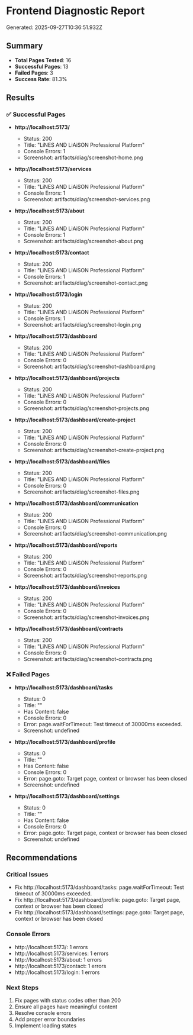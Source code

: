 # Frontend Diagnostic Report

Generated: 2025-09-27T10:36:51.932Z

## Summary
- **Total Pages Tested**: 16
- **Successful Pages**: 13
- **Failed Pages**: 3
- **Success Rate**: 81.3%

## Results

### ✅ Successful Pages
- **http://localhost:5173/**
  - Status: 200
  - Title: "LiNES AND LiAiSON Professional Platform"
  - Console Errors: 1
  - Screenshot: artifacts/diag/screenshot-home.png

- **http://localhost:5173/services**
  - Status: 200
  - Title: "LiNES AND LiAiSON Professional Platform"
  - Console Errors: 1
  - Screenshot: artifacts/diag/screenshot-services.png

- **http://localhost:5173/about**
  - Status: 200
  - Title: "LiNES AND LiAiSON Professional Platform"
  - Console Errors: 1
  - Screenshot: artifacts/diag/screenshot-about.png

- **http://localhost:5173/contact**
  - Status: 200
  - Title: "LiNES AND LiAiSON Professional Platform"
  - Console Errors: 1
  - Screenshot: artifacts/diag/screenshot-contact.png

- **http://localhost:5173/login**
  - Status: 200
  - Title: "LiNES AND LiAiSON Professional Platform"
  - Console Errors: 1
  - Screenshot: artifacts/diag/screenshot-login.png

- **http://localhost:5173/dashboard**
  - Status: 200
  - Title: "LiNES AND LiAiSON Professional Platform"
  - Console Errors: 0
  - Screenshot: artifacts/diag/screenshot-dashboard.png

- **http://localhost:5173/dashboard/projects**
  - Status: 200
  - Title: "LiNES AND LiAiSON Professional Platform"
  - Console Errors: 0
  - Screenshot: artifacts/diag/screenshot-projects.png

- **http://localhost:5173/dashboard/create-project**
  - Status: 200
  - Title: "LiNES AND LiAiSON Professional Platform"
  - Console Errors: 0
  - Screenshot: artifacts/diag/screenshot-create-project.png

- **http://localhost:5173/dashboard/files**
  - Status: 200
  - Title: "LiNES AND LiAiSON Professional Platform"
  - Console Errors: 0
  - Screenshot: artifacts/diag/screenshot-files.png

- **http://localhost:5173/dashboard/communication**
  - Status: 200
  - Title: "LiNES AND LiAiSON Professional Platform"
  - Console Errors: 0
  - Screenshot: artifacts/diag/screenshot-communication.png

- **http://localhost:5173/dashboard/reports**
  - Status: 200
  - Title: "LiNES AND LiAiSON Professional Platform"
  - Console Errors: 0
  - Screenshot: artifacts/diag/screenshot-reports.png

- **http://localhost:5173/dashboard/invoices**
  - Status: 200
  - Title: "LiNES AND LiAiSON Professional Platform"
  - Console Errors: 0
  - Screenshot: artifacts/diag/screenshot-invoices.png

- **http://localhost:5173/dashboard/contracts**
  - Status: 200
  - Title: "LiNES AND LiAiSON Professional Platform"
  - Console Errors: 0
  - Screenshot: artifacts/diag/screenshot-contracts.png


### ❌ Failed Pages
- **http://localhost:5173/dashboard/tasks**
  - Status: 0
  - Title: ""
  - Has Content: false
  - Console Errors: 0
  - Error: page.waitForTimeout: Test timeout of 30000ms exceeded.
  - Screenshot: undefined

- **http://localhost:5173/dashboard/profile**
  - Status: 0
  - Title: ""
  - Has Content: false
  - Console Errors: 0
  - Error: page.goto: Target page, context or browser has been closed
  - Screenshot: undefined

- **http://localhost:5173/dashboard/settings**
  - Status: 0
  - Title: ""
  - Has Content: false
  - Console Errors: 0
  - Error: page.goto: Target page, context or browser has been closed
  - Screenshot: undefined


## Recommendations

### Critical Issues
- Fix http://localhost:5173/dashboard/tasks: page.waitForTimeout: Test timeout of 30000ms exceeded.
- Fix http://localhost:5173/dashboard/profile: page.goto: Target page, context or browser has been closed
- Fix http://localhost:5173/dashboard/settings: page.goto: Target page, context or browser has been closed

### Console Errors
- http://localhost:5173/: 1 errors
- http://localhost:5173/services: 1 errors
- http://localhost:5173/about: 1 errors
- http://localhost:5173/contact: 1 errors
- http://localhost:5173/login: 1 errors

### Next Steps
1. Fix pages with status codes other than 200
2. Ensure all pages have meaningful content
3. Resolve console errors
4. Add proper error boundaries
5. Implement loading states
